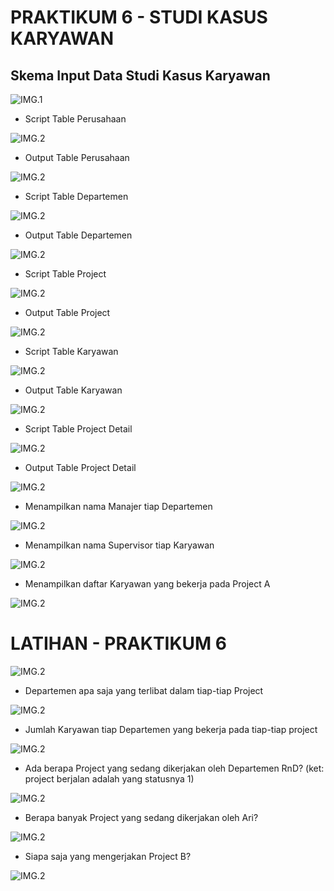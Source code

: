 # PRAKTIKUM 6 - STUDI KASUS KARYAWAN

## Skema Input Data Studi Kasus Karyawan

![IMG.1](Screenshot/Input%20Data%20Studi%20Kasus.png)

- Script Table Perusahaan

![IMG.2](Screenshot/Script%20Table%20Perusahaan.png)

- Output Table Perusahaan

![IMG.2](Screenshot/Output%20Table%20Perusahaan.png)

- Script Table Departemen

![IMG.2](Screenshot/Script%20Table%20Departemen.png)

- Output Table Departemen

![IMG.2](Screenshot/Output%20Table%20Departemen.png)

- Script Table Project

![IMG.2](Screenshot/Script%20Table%20Project.png)

- Output Table Project

![IMG.2](Screenshot/Output%20Table%20Project.png)

- Script Table Karyawan

![IMG.2](Screenshot/Script%20Table%20Karyawan.png)

- Output Table Karyawan

![IMG.2](Screenshot/Output%20Table%20Karyawan.png)

- Script Table Project Detail

![IMG.2](Screenshot/Script%20Table%20Project%20Detail.png)

- Output Table Project Detail

![IMG.2](Screenshot/Output%20Table%20Project%20Detail.png)

- Menampilkan nama Manajer tiap Departemen

![IMG.2](Screenshot/Tampilan%20Nama%20Manajer%20tiap%20Departemen.png)

- Menampilkan nama Supervisor tiap Karyawan

![IMG.2](Screenshot/Tampilan%20Nama%20Supervisor%20tiap%20Karyawan.png)

- Menampilkan daftar Karyawan yang bekerja pada Project A

![IMG.2](Screenshot/Tampilan%20Karyawan%20pada%20Project%20A.png)

# LATIHAN - PRAKTIKUM 6

![IMG.2](Screenshot/Latihan%20Praktikum%20-%206.png)

- Departemen apa saja yang terlibat dalam tiap-tiap Project

![IMG.2](Screenshot/Tampilan%20Departemen%20tiap%20Project.png)

- Jumlah Karyawan tiap Departemen yang bekerja pada tiap-tiap project

![IMG.2](Screenshot/Tampilan%20Karyawan%20tiap%20Departemen%20dalam%20Project.png)

- Ada berapa Project yang sedang dikerjakan oleh Departemen RnD? (ket: project berjalan adalah yang statusnya 1)

![IMG.2](Screenshot/Tampilan%20Project%20yang%20dikerjakan%20Departemen%20RnD.png)

- Berapa banyak Project yang sedang dikerjakan oleh Ari?

![IMG.2](Screenshot/Tampilan%20Project%20yang%20dikerjakan%20Ari.png)

- Siapa saja yang mengerjakan Project B?

![IMG.2](Screenshot/Tampilan%20Project%20B.png)